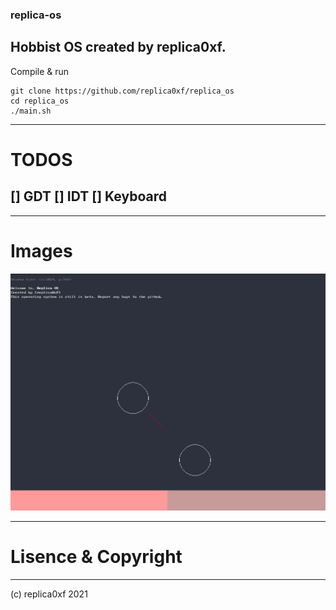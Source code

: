 ### replica-os

Hobbist OS created by replica0xf.
---
Compile & run
```
git clone https://github.com/replica0xf/replica_os
cd replica_os
./main.sh
```
---
# TODOS
[] GDT
[] IDT
[] Keyboard 
---

--- 
# Images
![alt text](https://github.com/replica0xF/replica_os/blob/main/readme_img/s_1.png?raw=true)


--- 
# Lisence & Copyright
---
(c) replica0xf 2021

